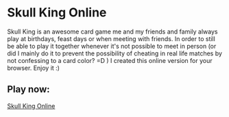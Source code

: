 # Skull King Online
Skull King is an awesome card game me and my friends and family always play at birthdays, feast days or when meeting with friends. In order to still be able to play it together whenever it's not possible to meet in person (or did I mainly do it to prevent the possibility of cheating in real life matches by not confessing to a card color? =D ) I created this online version for your browser. Enjoy it :)
## Play now:
[Skull King Online](https://mighty-shore-69511.herokuapp.com/ "Play Skull King Online!")
